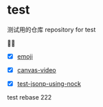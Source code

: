 # test
测试用的仓库  repository for test

:necktie::closed_umbrella:

- [x] [emoji](./emoji)
- [x] [canvas-video](./canvas-video)
- [x] [test-jsonp-using-nock](./jsonp.test)


test rebase 222

